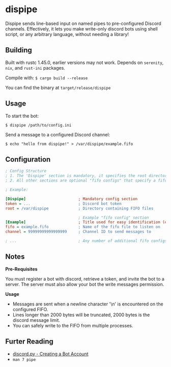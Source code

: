 # dispipe

Dispipe sends line-based input on named pipes to pre-configured Discord
channels. Effectively, it lets you make write-only discord bots using shell
script, or any arbitrary language, without needing a library!

## Building

Built with rustc 1.45.0, earlier versions may not work. Depends on `serenity`,
`nix`, and `rust-ini` packages.

Compile with: `$ cargo build --release`

You can find the binary at `target/release/dispipe`

## Usage

To start the bot:

`$ dispipe /path/to/config.ini`

Send a message to a configured Discord channel:

`$ echo "hello from dispipe!" > /var/dispipe/example.fifo`

## Configuration

```ini
; Config Structure
; 1. The 'Dispipe' section is mandatory, it specifies the root directory and discord bot token
; 2. All other sections are optional "fifo configs" that specify a fifo name and channel ID

; Example:

[Dispipe]                       ; Mandatory config section
token = ...                     ; Discord bot token
root = /var/dispipe             ; Directory containing FIFO files

                                ; Example "fifo config" section
[Example]                       ; Title used for easy identification (echoed to stdout with message)
fifo = example.fifo             ; Name of the fifo file to listen on
channel = 99999999999999999     ; Channel ID to send messages to

; ...                           ; Any number of additional fifo configs can be created
```

## Notes

**Pre-Requisites**

You must register a bot with discord, retrieve a token, and invite the bot to a
server. The server must also allow your bot the write messages permission.

**Usage**

- Messages are sent when a newline character '\n' is encountered on the configured FIFO.
- Lines longer than 2000 bytes will be truncated, 2000 bytes is the discord message limit.
- You can safely write to the FIFO from multiple processes.

## Furter Reading

- [discord.py - Creating a Bot Account](https://discordpy.readthedocs.io/en/latest/discord.html)
- `man 7 pipe`
